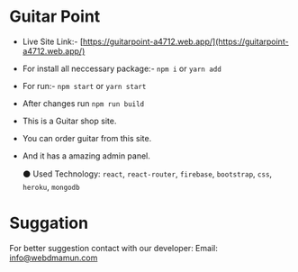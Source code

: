 # Guitar Point

* Live Site Link:- [https://guitarpoint-a4712.web.app/](https://guitarpoint-a4712.web.app/)

* For install all neccessary package:- `npm i` or `yarn add`
* For run:- `npm start` or `yarn start`
* After changes run `npm run build`


* This is a Guitar shop site.
* You can order guitar from this site.
* And it has a amazing admin panel.
  

    ⚫ Used Technology: `react`, `react-router`, `firebase`, `bootstrap`, `css`, `heroku`, `mongodb`

# Suggation
For better suggestion contact with our developer: Email: info@webdmamun.com
